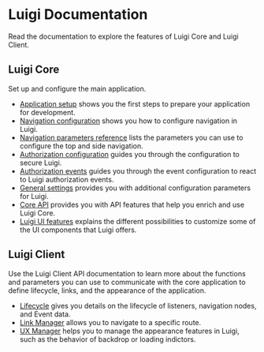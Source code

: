 # Luigi Documentation

Read the documentation to explore the features of Luigi Core and Luigi Client.

## Luigi Core

Set up and configure the main application.

* [Application setup](application-setup.md) shows you the first steps to prepare your application for development.
* [Navigation configuration](navigation-configuration.md) shows you how to configure navigation in Luigi.
* [Navigation parameters reference](navigation-parameters-reference.md) lists the parameters you can use to configure the top and side navigation.
* [Authorization configuration](authorization-configuration.md) guides you through the configuration to secure Luigi.
* [Authorization events](authorization-events.md) guides you through the event configuration to react to Luigi authorization events.
* [General settings](general-settings.md) provides you with additional configuration parameters for Luigi.
* [Core API](luigi-core-api.md) provides you with API features that help you enrich and use Luigi Core.
* [Luigi UI features](luigi-ux-features.md) explains the different possibilities to customize some of the UI components that Luigi offers.

## Luigi Client

Use the Luigi Client API documentation to learn more about the functions and parameters you can use to communicate with the core application to define lifecycle, links, and the appearance of the application.

* [Lifecycle](luigi-client-api.md#lifecycle) gives you details on the lifecycle of listeners, navigation nodes, and Event data.
* [Link Manager](luigi-client-api.md#linkmanager) allows you to navigate to a specific route. 
* [UX Manager](luigi-client-api.md#uxmanager) helps you to manage the appearance features in Luigi, such as the behavior of backdrop or loading indictors.
